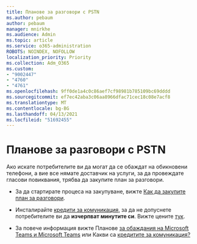 ```yaml
---
title: Планове за разговори с PSTN
ms.author: pebaum
author: pebaum
manager: mnirkhe
ms.audience: Admin
ms.topic: article
ms.service: o365-administration
ROBOTS: NOINDEX, NOFOLLOW
localization_priority: Priority
ms.collection: Adm_O365
ms.custom:
- "9002447"
- "4760"
- "4761"
ms.openlocfilehash: 9ff0de1a4c0c86aef7cf98981b785109bc69dddd
ms.sourcegitcommit: ef7ec42aba3c06aa8966dfac71cec18c08e7acf8
ms.translationtype: MT
ms.contentlocale: bg-BG
ms.lasthandoff: 04/13/2021
ms.locfileid: "51692455"
---
```

# <a name="pstn-calling-plans"></a>Планове за разговори с PSTN

Ако искате потребителите ви да могат да се обаждат на обикновени телефони, а вие все нямате доставчик на услуги, за да провеждате гласови повиквания, трябва да закупите план за разговори.

- За да стартирате процеса на закупуване, вижте [Как да закупите план за разговори](https://docs.microsoft.com/MicrosoftTeams/calling-plans-for-office-365).

- Инсталирайте [кредити за комуникация](https://docs.microsoft.com/microsoftteams/set-up-communications-credits-for-your-organization), за да не допуснете потребителите ви да **изчерпват минутите си**. Вижте цените [тук](https://products.office.com/microsoft-teams/voice-calling). 

- За повече информация вижте Планове [за обаждания на Microsoft Teams и Microsoft Teams](https://docs.microsoft.com/MicrosoftTeams/calling-plan-landing-page) или Какви са [кредитите за комуникация?](https://docs.microsoft.com/microsoftteams/what-are-communications-credits)
